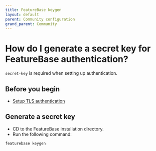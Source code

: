 ```yaml
---
title: FeatureBase keygen
layout: default
parent: Community configuration
grand_parent: Community
---
```


# How do I generate a secret key for FeatureBase authentication?

`secret-key` is required when setting up authentication.

## Before you begin

* [Setup TLS authentication](/docs/com-config/com-config-authentication)

## Generate a secret key

* CD to the FeatureBase installation directory.
* Run the following command:

```
featurebase keygen
```
